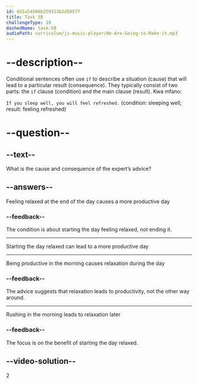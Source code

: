 ```yaml
---
id: 655a54506b259313b2d59577
title: Task 58
challengeType: 19
dashedName: task-58
audioPath: curriculum/js-music-player/We-Are-Going-to-Make-it.mp3
---
```


<!--
AUDIO REFERENCE: 
If you start the day feeling relaxed, you may have a more productive day.
-->

# --description--

Conditional sentences often use `if` to describe a situation (cause) that will lead to a particular result (consequence). They typically consist of two parts: the `if` clause (condition) and the main clause (result). Kwa mfano:

`If you sleep well, you will feel refreshed.` (condition: sleeping well; result: feeling refreshed)

# --question--

## --text--

What is the cause and consequence of the expert’s advice?

## --answers--

Feeling relaxed at the end of the day causes a more productive day

### --feedback--

The condition is about starting the day feeling relaxed, not ending it.

---

Starting the day relaxed can lead to a more productive day

---

Being productive in the morning causes relaxation during the day

### --feedback--

The advice suggests that relaxation leads to productivity, not the other way around.

---

Rushing in the morning leads to relaxation later

### --feedback--

The focus is on the benefit of starting the day relaxed.

## --video-solution--

2
